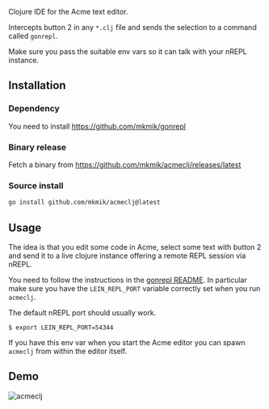 Clojure IDE for the Acme text editor.

Intercepts button 2 in any `*.clj` file and sends the selection to a command called `gonrepl`.

Make sure you pass the suitable env vars so it can talk with your nREPL instance.

## Installation

### Dependency

You need to install https://github.com/mkmik/gonrepl

### Binary release

Fetch a binary from https://github.com/mkmik/acmeclj/releases/latest

### Source install 

```bash
go install github.com/mkmik/acmeclj@latest
```

## Usage

The idea is that you edit some code in Acme, select some text with button 2 and send it to a live clojure instance offering a remote REPL session via nREPL.

You need to follow the instructions in the [gonrepl README](https://github.com/mkmik/gonrepl). In particular make sure you have the `LEIN_REPL_PORT` variable correctly set when you run `acmeclj`.

The default nREPL port should usually work. 

```console
$ export LEIN_REPL_PORT=54344
```

If you have this env var when you start the Acme editor you can spawn `acmeclj` from within the editor itself.


## Demo

![acmeclj](https://user-images.githubusercontent.com/52673/164683706-cce07755-aa5d-4e36-bd4a-123a310caed6.gif)
